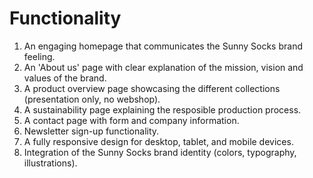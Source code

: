 # Functionality

1. An engaging homepage that communicates the Sunny Socks brand feeling.
2. An 'About us' page with clear explanation of the mission, vision and values of the brand.
3. A product overview page showcasing the different collections (presentation only, no webshop).
4. A sustainability page explaining the resposible production process.
5. A contact page with form and company information.
6. Newsletter sign-up functionality.
7. A fully responsive design for desktop, tablet, and mobile devices.
8. Integration of the Sunny Socks brand identity (colors, typography, illustrations).